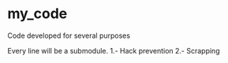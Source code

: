 # my_code
Code developed for several purposes

Every line will be a submodule.
1.- Hack prevention
2.- Scrapping
